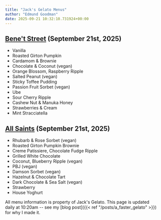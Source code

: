 ```yaml
---
title: "Jack's Gelato Menus"
author: "Edmund Goodman"
date: 2025-09-21 10:32:10.731924+00:00
---
```


## [Bene't Street](https://www.jacksgelato.com/bene-t-street-menu) (September 21st, 2025)

- Vanilla
- Roasted Girton Pumpkin
- Cardamom & Brownie
- Chocolate & Coconut (vegan)
- Orange Blossom, Raspberry Ripple
- Salted Peanut (vegan)
- Sticky Toffee Pudding
- Passion Fruit Sorbet (vegan)
- Ube
- Sour Cherry Ripple
- Cashew Nut & Manuka Honey
- Strawberries & Cream
- Mint Stracciatella


## [All Saints](https://www.jacksgelato.com/all-saints-menu) (September 21st, 2025)

- Rhubarb & Rose Sorbet (vegan)
- Roasted Girton Pumpkin Brownie
- Creme Patissiere, Chocolate Fudge Ripple
- Grilled White Chocolate
- Coconut, Blueberry Ripple (vegan)
- PBJ (vegan)
- Damson Sorbet (vegan)
- Hazelnut & Chocolate Tart
- Dark Chocolate & Sea Salt (vegan)
- Strawberry
- House Yoghurt

All menu information is property of Jack's Gelato. This page is
updated daily at 10:20am -- see my
[blog post]({{< ref "/posts/a_faster_gelato" >}}) for why I made it.
